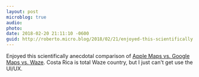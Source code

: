 ```yaml
---
layout: post
microblog: true
audio: 
photo: 
date: 2018-02-20 21:11:10 -0600
guid: http://roberto.micro.blog/2018/02/21/enjoyed-this-scientifically.html
---
```

Enjoyed this scientifically anecdotal comparison of [Apple Maps vs. Google Maps vs. Waze](https://arturrr.com/2018/02/19/navigation-apps/amp/). Costa Rica is total Waze country, but I just can't get use the UI/UX. 

